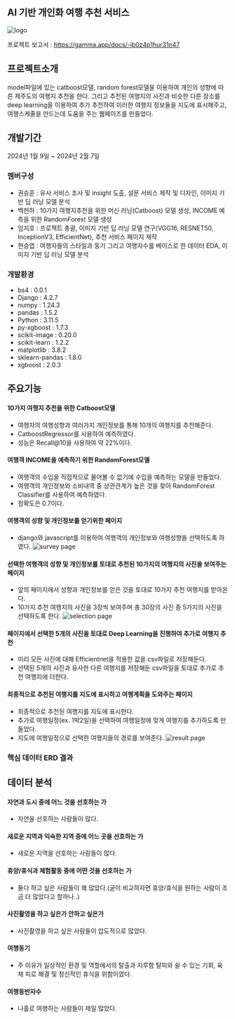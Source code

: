 ## AI 기반 개인화 여행 추천 서비스 <JEJ U>

![logo](https://github.com/TripRecommender-HH/tripRecommender/assets/155603235/fe774a44-38c6-49ce-ba41-d58f7528060d)

프로젝트 보고서 : https://gamma.app/docs/-jb0z4p1hur31n47

## 프로젝트소개
model파일에 있는 catboost모델, random forest모델을 이용하여 개인의 성향에 따른 제주도의 여행지 추천을 한다. 그리고 추천된 여행지의 사진과 비슷한 다른 장소를 deep learning을 이용하여 추가 추천하여 이러한 여행지 정보들을 지도에 표시해주고, 여행스케줄을 만드는데 도움을 주는 웹페이즈를 만들었다.

## 개발기간
2024년 1월 9일 ~ 2024년 2월 7일

### 멤버구성
- 권승훈 : 유사 서비스 조사 및 insight 도출, 설문 서비스 제작 및 디자인, 이미지 기반 딥 러닝 모델 분석
- 백헌하 : 10가지 여행지추천을 위한 머신 러닝(Catboost) 모델 생성, INCOME 예측을 위한 RandomForest 모델 생성
- 임지호 : 프로젝트 총괄, 이미지 기반 딥 러닝 모델 연구(VGG16, RESNET50, InceptionV3, EfficientNet), 추천 서비스 페이지 제작
- 현승엽 : 여행자들의 스타일과 동기 그리고 여행자수를 베이스로 한 데이터 EDA, 이미지 기반 딥 러닝 모델 분석

### 개발환경
- bs4 : 0.0.1
- Django : 4.2.7
- numpy : 1.24.3
- pandas : 1.5.2
- Python : 3.11.5
- py-xgboost : 1.7.3
- scikit-image : 0.20.0
- scikit-learn : 1.2.2
- matplotlib : 3.8.2
- sklearn-pandas : 1.8.0
- xgboost : 2.0.3


## 주요기능
#### 10가지 여행지 추천을 위한 Catboost모델
- 여행자의 여행성향과 여러가지 개인정보를 통해 10개의 여행지를 추천해준다.
- CatboostRegressor를 사용하여 예측하였다.
- 성능은 Recall@10을 사용하여 약 22%이다.

#### 여행객 INCOME을 예측하기 위한 RandomForest모델
- 여행객의 수입을 직접적으로 물어볼 수 없기에 수입을 예측하는 모델을 만들었다.
- 여행객의 개인정보와 소비내역 중 상관관계가 높은 것을 찾아 RandomForest Classifier를 사용하여 예측하였다.
- 정확도은 0.7이다.

#### 여행객의 성향 및 개인정보를 얻기위한 페이지
- django와 javascript를 이용하여 여행객의 개인정보와 여행성향을 선택하도록 하였다.
![survey page](https://github.com/TripRecommender-HH/tripRecommender/assets/155603235/c6d89ee4-1d9d-48c1-a02f-c11dcb175c75)

#### 선택한 여행객의 성향 및 개인정보를 토대로 추천된 10가지의 여행지의 사진을 보여주는 페이지
- 앞의 페이지에서 성향과 개인정보를 얻은 것을 토대로 10가지 추천 여행지를 받아온다.
- 10가지 추천 여행지의 사진을 3장씩 보여주며 총 30장의 사진 중 5가지의 사진을 선택하도록 한다.
![selection page](https://github.com/TripRecommender-HH/tripRecommender/assets/155603235/5474b189-c01e-4dcd-887a-801dfcd52380)

#### 페이지에서 선택한 5개의 사진을 토대로 Deep Learning을 진행하여 추가로 여행지 추천
- 미리 모든 사진에 대해 Efficientnet을 적용한 값을 csv파일로 저장해둔다.
- 선택된 5개의 사진과 유사한 다른 여행지를 저장해둔 csv파일을 토대로 추가로 추천 여행지에 더한다.

#### 최종적으로 추천된 여행지를 지도에 표시하고 여행계획을 도와주는 페이지
- 최종적으로 추천된 여행지를 지도에 표시한다.
- 추가로 여행일정(ex. 1박2일)을 선택하여 여행일정에 맞게 여행지를 추가하도록 만들었다.
- 지도에 여행일정으로 선택한 여행지들의 경로를 보여준다.
![result page](https://github.com/TripRecommender-HH/tripRecommender/assets/155603235/38b8a5ac-5dc0-4a57-b21e-735c85a08268)





### 핵심 데이터 ERD 결과


## 데이터 분석
#### 자연과 도시 중에 어느 것을 선호하는 가
- 자연을 선호하는 사람들이 많다.
#### 새로운 지역과 익숙한 지역 중에 어느 곳을 선호하는 가
- 새로운 지역을 선호하는 사람들이 많다.
#### 휴양/휴식과 체험활동 중에 어떤 것을 선호하는 가
- 둘다 하고 싶은 사람들이 꽤 많았다.(굳이 비교하자면 휴양/휴식을 원하는 사람이 조금 더 많았다고 할까나..)
#### 사진촬영을 하고 싶은가 안하고 싶은가
- 사진촬영을 하고 싶은 사람들이 압도적으로 많았다.
#### 여행동기
- 주 이유가 일상적인 환경 및 역할에서의 탈출과 지루함 탈피와 쉴 수 있는 기회, 육체 피로 해결 및 정신적인 휴식을 위함이였다.
#### 여행동반자수
- 나홀로 여행하는 사람들이 제일 많았다.


[npm-url]: https://npmjs.org/package/datadog-metrics
[npm-downloads]: https://img.shields.io/npm/dm/datadog-metrics.svg?style=flat-square
[travis-image]: https://img.shields.io/travis/dbader/node-datadog-metrics/master.svg?style=flat-square
[travis-url]: https://travis-ci.org/dbader/node-datadog-metrics
[wiki]: https://github.com/yourname/yourproject/wiki
